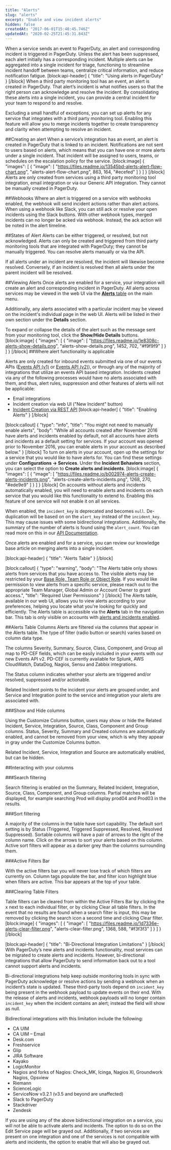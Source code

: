 ```yaml
---
title: "Alerts"
slug: "alerts"
excerpt: "Enable and view incident alerts"
hidden: false
createdAt: "2017-06-01T15:48:45.746Z"
updatedAt: "2020-02-25T21:45:31.843Z"
---
```

When a service sends an event to PagerDuty, an alert and corresponding incident is triggered in PagerDuty. Unless the alert has been suppressed, each alert initially has a corresponding incident. Multiple alerts can be aggregated into a single incident for triage, functioning to streamline incident handoff between teams, centralize critical information, and reduce notification fatigue. 
[block:api-header]
{
  "title": "Using alerts in PagerDuty"
}
[/block]
When a third party monitoring tool has an event, an alert is created in PagerDuty. That alert’s incident is what notifies users so that the right person can acknowledge and resolve the incident. By consolidating these alerts into a single incident, you can provide a central incident for your team to respond to and resolve.

Excluding a small handful of exceptions, you can set up alerts for any service that integrates with a third party monitoring tool. Enabling this feature will allow you to merge incidents together to create transparency and clarity when attempting to resolve an incident.

##Creating an alert
When a service’s integration has an event, an alert is created in PagerDuty that is linked to an incident. Notifications are not sent to users based on alerts, which means that you can have one or more alerts under a single incident. That incident will be assigned to users, teams, or schedules on the escalation policy for the service. 
[block:image]
{
  "images": [
    {
      "image": [
        "https://files.readme.io/13545bd-alerts-alert-flow-chart.png",
        "alerts-alert-flow-chart.png",
        863,
        164,
        "#ecefed"
      ]
    }
  ]
}
[/block]
Alerts are only created from services using a third party monitoring tool integration, email integration or via our Generic API integration. They cannot be manually created in PagerDuty. 

##Webhooks
Where an alert is triggered on a service with webhooks enabled, the webhook will send incident actions rather than alert actions. When using a webhook like Slack, you can still ack or resolve your open incidents using the Slack buttons. With other webhook types, merged incidents can no longer be acked via webhook. Instead, the ack action will be noted in the alert timeline. 

##States of Alert
Alerts can be either triggered, or resolved, but not acknowledged. Alerts can only be created and triggered from third party monitoring tools that are integrated with PagerDuty; they cannot be manually triggered. You can resolve alerts manually or via the API. 

If all alerts under an incident are resolved, the incident will likewise become resolved. Conversely, if an incident is resolved then all alerts under the parent incident will be resolved.

##Viewing Alerts
Once alerts are enabled for a service, your integration will create an alert and corresponding incident in PagerDuty. All alerts across services may be viewed in the web UI via the [**Alerts** table](https://support.pagerduty.com/docs/alerts#section-alerts-table) on the main menu.

Additionally, any alerts associated with a particular incident may be viewed on the incident's individual page in the web UI. Alerts will be listed in their own section under the **Details** section.

To expand or collapse the details of the alert such as the message sent from your monitoring tool, click the **Show/Hide Details** buttons.
[block:image]
{
  "images": [
    {
      "image": [
        "https://files.readme.io/1e8308c-alerts-show-details.png",
        "alerts-show-details.png",
        1452,
        702,
        "#f9f9f9"
      ]
    }
  ]
}
[/block]
##Where alert functionality is applicable

Alerts are only created for inbound events submitted via one of our events APIs ([Events API (v1)](https://v2.developer.pagerduty.com/docs/trigger-events) or [Events API (v2)](https://v2.developer.pagerduty.com/docs/events-api-v2)), or through any of the majority of integrations that utilize an events API based integration. Incidents created via any of the following processes would have no alerts associated with them, and thus, alert rules, suppression and other features of alerts will not be applicable:

* Email integrations
* Incident creation via web UI ("New Incident" button)
* [Incident Creation via REST API](https://v2.developer.pagerduty.com/docs/incident-creation-api)
[block:api-header]
{
  "title": "Enabling Alerts"
}
[/block]

[block:callout]
{
  "type": "info",
  "title": "You might not need to manually enable alerts",
  "body": "While all accounts created after November 2016 have alerts and incidents enabled by default, not all accounts have alerts and incidents as a default setting for services. If your account was opened prior to November 2016, you can enable alerts in your account as described below."
}
[/block]
To turn on alerts in your account, open up the settings for a service that you would like to have alerts for. You can find these settings under **Configurations → Services**. Under the **Incident Behaviors** section, you can select the option to **Create alerts and incidents**.
[block:image]
{
  "images": [
    {
      "image": [
        "https://files.readme.io/b002974-alerts-create-alerts-incidents.png",
        "alerts-create-alerts-incidents.png",
        1268,
        270,
        "#ede9e9"
      ]
    }
  ]
}
[/block]
On accounts without alerts and incidents automatically enabled, you will need to enable alerts and incidents on each service that you would like this functionality to extend to. Enabling this feature of one service will not enable it on all services.

When enabled, the `incident_key` is deprecated and becomes `null`. De-duplication will be based on on the `alert_key` instead of the `incident_key`. This may cause issues with some bidirectional integrations. Additionally, the summary of the number of alerts is found using the `alert_count`. You can read more on this in our [API Documentation](https://v2.developer.pagerduty.com).

Once alerts are enabled and for a service, you can review our knowledge base article on merging alerts into a single incident.


[block:api-header]
{
  "title": "Alerts Table"
}
[/block]

[block:callout]
{
  "type": "warning",
  "body": "The Alerts table only shows alerts from services that you have access to. The visible alerts may be restricted by your [Base Role, Team Role or Object Role](https://support.pagerduty.com/docs/advanced-permissions#section-overview). If you would like permission to view alerts from a specific service, please reach out to the appropriate Team Manager, Global Admin or Account Owner to grant access.",
  "title": "Required User Permissions"
}
[/block]
The Alerts table, available in our web UI, allows you to view alerts according to your preferences, helping you locate what you're looking for quickly and efficiently. The Alerts table is accessible via the **Alerts** tab in the navigation bar. This tab is only visible on accounts with [alerts and incidents enabled](https://support.pagerduty.com/docs/alerts#section-enabling-alerts).

##Alerts Table Columns
Alerts are filtered via the columns that appear in the Alerts table. The type of filter (radio button or search) varies based on column data type.

The columns Severity, Summary, Source, Class, Component, and Group all map to PD-CEF fields, which can be easily included in your events with our new Events API v2. PD-CEF is currently available for Splunk, AWS CloudWatch, DataDog, Nagios, Sensu and Zabbix integrations.

The Status column indicates whether your alerts are triggered and/or resolved, suppressed and/or actionable.

Related Incident points to the incident your alerts are grouped under, and Service and Integration point to the service and integration your alerts are associated with. 

###Show and Hide columns

Using the Customize Columns button, users may show or hide the Related Incident, Service, Integration, Source, Class, Component and Group columns. Status, Severity, Summary and Created columns are automatically enabled, and cannot be removed from your view, which is why they appear in gray under the Customize Columns button.

Related Incident, Service, Integration and Source are automatically enabled, but can be hidden.

##Interacting with your columns

###Search filtering

Search filtering is enabled on the Summary, Related Incident, Integration, Source, Class, Component, and Group columns. Partial matches will be displayed, for example searching Prod will display prod04 and Prod03 in the results.

###Sort filtering

A majority of the columns in the table have sort capability. The default sort setting is by Status (Triggered, Triggered Suppressed, Resolved, Resolved Suppressed). Sortable columns will have a pair of arrows to the right of the column name. Click on the arrows to sort your alerts based on this column. Active sort filters will appear as a darker grey than the columns surrounding them. 

###Active Filters Bar

With the active filters bar you will never lose track of which filters are currently on. Column tags populate the bar, and filter icon highlight blue when filters are active. This bar appears at the top of your table.

###Clearing Table Filters

Table filters can be cleared from within the Active Filters Bar by clicking the x next to each individual filter, or by clicking Clear all table filters. In the event that no results are found when a search filter is input, this may be removed by clicking the search icon a second time and clicking Clear filter.
[block:image]
{
  "images": [
    {
      "image": [
        "https://files.readme.io/1d7336e-alerts-clear-filter.png",
        "alerts-clear-filter.png",
        1368,
        588,
        "#f3f3f3"
      ]
    }
  ]
}
[/block]

[block:api-header]
{
  "title": "Bi-Directional Integration Limitations"
}
[/block]
With PagerDuty’s new alerts and incidents functionality, most services can be migrated to create alerts and incidents. However, bi-directional integrations that allow PagerDuty to send information back out to a tool cannot support alerts and incidents.

Bi-directional integrations help keep outside monitoring tools in sync with PagerDuty acknowledge or resolve actions by sending a webhook when an incident’s state is updated. These third-party tools depend on `incident_key` being present in the webhook payload to update events on their end. With the release of alerts and incidents, webhook payloads will no longer contain `incident_key` when the incident contains an alert; instead the field will show as null.

Bidirectional integrations with this limitation include the following:
* CA UIM
* CA UIM – Email
* Desk.com
* Freshservice
* Glip
* JIRA Software
* Kayako
* LogicMonitor
* Nagios and forks of Nagios: Check_MK, Icinga, Nagios XI, Groundwork Nagios, Opsview
* Riemann
* ScienceLogic
* ServiceNow v3.2.1 (v3.5 and beyond are unaffected)
* Slack to PagerDuty
* Stackdriver
* Zendesk

If you are using any of the above bidirectional integration on a service, you will not be able to activate alerts and incidents. The option to do so on the Edit Service page will be grayed out. Additionally, if two services are present on one integration and one of the services is not compatible with alerts and incidents, the option to enable that will also be grayed out.